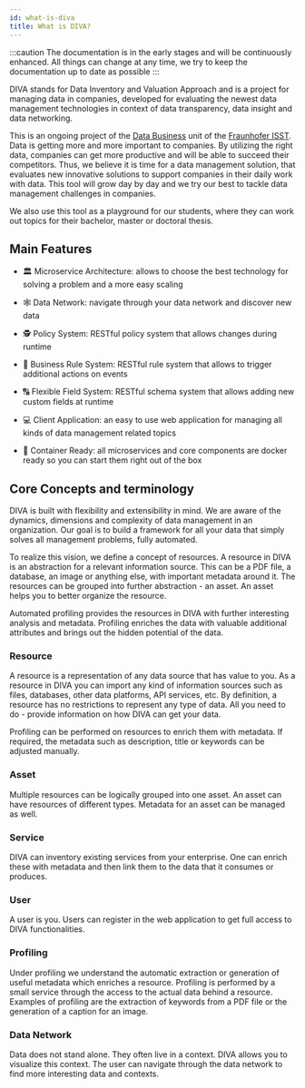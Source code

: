 ```yaml
---
id: what-is-diva
title: What is DIVA?
---
```


:::caution
The documentation is in the early stages and will be continuously enhanced. All things can change at any time, we try to keep the documentation up to date as possible
:::

DIVA stands for Data Inventory and Valuation Approach and is a project for managing data in companies,
developed for evaluating the newest data management technologies in context of data transparency, data insight and data networking.

This is an ongoing project of the [Data Business](https://www.isst.fraunhofer.de/en/business-units/data-business.html) unit of the [Fraunhofer ISST](https://www.isst.fraunhofer.de/en.html).
Data is getting more and more important to companies.
By utilizing the right data, companies can get more productive and will be able to succeed their competitors.
Thus, we believe it is time for a data management solution, that evaluates new innovative solutions to support companies in their daily work with data.
This tool will grow day by day and we try our best to tackle data management challenges in companies.

We also use this tool as a playground for our students, where they can work out topics for their bachelor, master or doctoral thesis.

## Main Features

+ 🏛️ Microservice Architecture: allows to choose the best technology for solving a problem and a more easy scaling

+ 🕸️ Data Network: navigate through your data network and discover new data

+ 🕵️ Policy System: RESTful policy system that allows changes during runtime

+ 🤖 Business Rule System: RESTful rule system that allows to trigger additional actions on events

+ 🔠 Flexible Field System: RESTful schema system that allows adding new custom fields at runtime

+ 💻 Client Application: an easy to use web application for managing all kinds of data management related topics

+ 🐳 Container Ready: all microservices and core components are docker ready so you can start them right out of the box

## Core Concepts and terminology

DIVA is built with flexibility and extensibility in mind. We are aware of the dynamics, dimensions and complexity of data management in an organization.
Our goal is to build a framework for all your data that simply solves all management problems, fully automated.

To realize this vision, we define a concept of resources. A resource in DIVA is an abstraction for a relevant information source.
This can be a PDF file, a database, an image or anything else, with important metadata around it.
The resources can be grouped into further abstraction - an asset. An asset helps you to better organize the resource.

Automated profiling provides the resources in DIVA with further interesting analysis and metadata.
Profiling enriches the data with valuable additional attributes and brings out the hidden potential of the data.

### Resource

A resource is a representation of any data source that has value to you.
As a resource in DIVA you can import any kind of information sources such as files, databases, other data platforms, API services, etc.
By definition, a resource has no restrictions to represent any type of data.
All you need to do - provide information on how DIVA can get your data.

Profiling can be performed on resources to enrich them with metadata.
If required, the metadata such as description, title or keywords can be adjusted manually.

### Asset

Multiple resources can be logically grouped into one asset. An asset can have resources of different types.
Metadata for an asset can be managed as well.

### Service

DIVA can inventory existing services from your enterprise.
One can enrich these with metadata and then link them to the data that it consumes or produces.

### User

A user is you. Users can register in the web application to get full access to DIVA functionalities.

### Profiling

Under profiling we understand the automatic extraction or generation of useful metadata which enriches a resource.
Profiling is performed by a small service through the access to the actual data behind a resource.
Examples of profiling are the extraction of keywords from a PDF file or the generation of a caption for an image.

### Data Network

Data does not stand alone.
They often live in a context.
DIVA allows you to visualize this context.
The user can navigate through the data network to find more interesting data and contexts.
